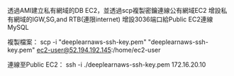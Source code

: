 透過AMI建立私有網域的DB EC2，並透過scp複製密鑰連線公有網域EC2
增設私有網域的IGW,SG,and RTB(連限internet)
增設3036端口給Public EC2連線MySQL

複製檔案：
scp -i "deeplearnaws-ssh-key.pem" "deeplearnaws-ssh-key.pem" ec2-user@52.194.192.145:/home/ec2-user

連線至Public EC2：
ssh -i ./deeplearnaws-ssh-key.pem 172.16.20.10